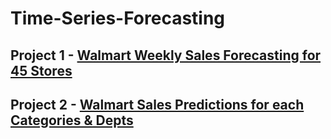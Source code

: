 # Time-Series-Forecasting

## Project 1 - [Walmart Weekly Sales Forecasting for 45 Stores](https://github.com/yyklee/Health-Care-App-Optimization)


## Project 2 - [Walmart Sales Predictions for each Categories & Depts](https://github.com/yyklee/R-for-behavioral-experimentations)
